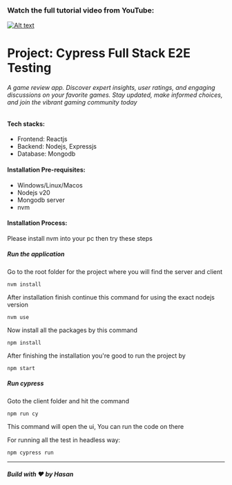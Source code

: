 ### Watch the full tutorial video from YouTube:

[![Alt text](https://img.youtube.com/vi/dTC-8ib-QEM/hqdefault.jpg)](https://www.youtube.com/watch?v=dTC-8ib-QEM)


# Project: Cypress Full Stack E2E Testing

###### A game review app. Discover expert insights, user ratings, and engaging discussions on your favorite games. Stay updated, make informed choices, and join the vibrant gaming community today

#### Tech stacks:

- Frontend: Reactjs
- Backend: Nodejs, Expressjs
- Database: Mongodb

#### Installation Pre-requisites:

- Windows/Linux/Macos
- Nodejs v20
- Mongodb server
- nvm

#### Installation Process:

Please install nvm into your pc then try these steps

##### Run the application

Go to the root folder for the project where you will find the server and client

`nvm install`

After installation finish continue this command for using the exact nodejs version

`nvm use`

Now install all the packages by this command

`npm install`

After finishing the installation you're good to run the project by

`npm start`

##### Run cypress

Goto the client folder and hit the command

`npm run cy`

This command will open the ui, You can run the code on there

For running all the test in headless way:

`npm cypress run`

---

##### Build with ❤️ by Hasan